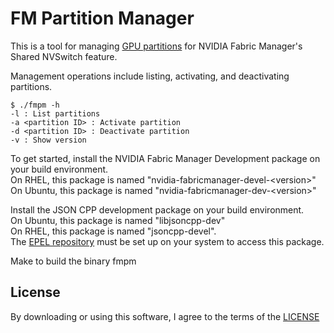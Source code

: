 # FM Partition Manager

This is a tool for managing [GPU partitions](https://docs.nvidia.com/datacenter/tesla/fabric-manager-user-guide/index.html#gpu-partitions) for NVIDIA Fabric Manager's Shared NVSwitch feature.

Management operations include listing, activating, and deactivating partitions.

```
$ ./fmpm -h
-l : List partitions
-a <partition ID> : Activate partition
-d <partition ID> : Deactivate partition
-v : Show version
```

To get started, install the NVIDIA Fabric Manager Development package on your build environment.  
On RHEL, this package is named "nvidia-fabricmanager-devel-\<version\>"  
On Ubuntu, this package is named "nvidia-fabricmanager-dev-\<version\>"

Install the JSON CPP development package on your build environment.  
On Ubuntu, this package is named "libjsoncpp-dev"  
On RHEL, this package is named "jsoncpp-devel".  
The [EPEL repository](https://www.redhat.com/en/blog/install-epel-linux) must be set up on your system to access this package.


Make to build the binary fmpm

## License

By downloading or using this software, I agree to the terms of the [LICENSE](LICENSE)
